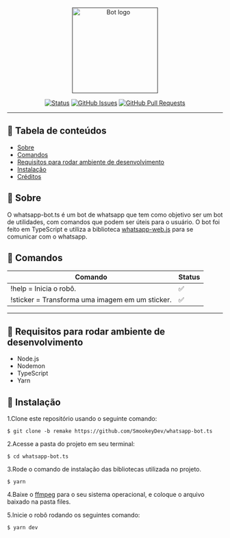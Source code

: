 <p align="center">
  <a href="" rel="noopener">
 <img width=200px height=200px src="https://cdn-icons-png.flaticon.com/512/124/124034.png" alt="Bot logo"></a>
</p>


<div align="center">

[![Status](https://img.shields.io/badge/status-ativo-success.svg)]()
[![GitHub Issues](https://img.shields.io/github/issues/SmookeyDev/whatsapp-bot.ts.svg)](https://github.com/SmookeyDev/whatsapp-bot.ts/issues)
[![GitHub Pull Requests](https://img.shields.io/github/issues-pr/SmookeyDev/whatsapp-bot.ts.svg)](https://github.com/SmookeyDev/whatsapp-bot.ts/pulls)
</div>

---

## 📝 Tabela de conteúdos

- [Sobre](#about)
- [Comandos](#commands)
- [Requisitos para rodar ambiente de desenvolvimento](#developmentrequirements)
- [Instalação](#installation)
- [Créditos](#credits)

## 🧐 Sobre <a name="about"></a>
O whatsapp-bot.ts é um bot de whatsapp que tem como objetivo ser um bot de utilidades, com comandos que podem ser úteis para o usuário. O bot foi feito em TypeScript e utiliza a biblioteca [whatsapp-web.js](https://github.com/pedroslopez/whatsapp-web.js) para se comunicar com o whatsapp.


## 📲 Comandos <a name="commands"></a>

| Comando  | Status |
| ------------- | ------------- |
| !help = Inicia o robô.  | ✅  |
| !sticker = Transforma uma imagem em um sticker.  | ✅  |

---

## 📝 Requisitos para rodar ambiente de desenvolvimento <a name="developmentrequirements"></a>

- Node.js
- Nodemon
- TypeScript
- Yarn

## 💭 Instalação <a name="installation"></a>

1.Clone este repositório usando o seguinte comando:
```terminal
$ git clone -b remake https://github.com/SmookeyDev/whatsapp-bot.ts
```
2.Acesse a pasta do projeto em seu terminal:
```terminal
$ cd whatsapp-bot.ts
```
3.Rode o comando de instalação das bibliotecas utilizada no projeto.
```terminal
$ yarn
```
4.Baixe o [ffmpeg](https://ffmpeg.org/download.html) para o seu sistema operacional, e coloque o arquivo baixado na pasta files.

5.Inicie o robô rodando os seguintes comando:
```terminal
$ yarn dev
```
